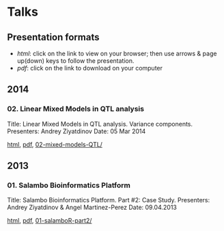 # Talks

## Presentation formats

* *html*: click on the link to view on your browser; then use arrows & page up(down) keys to follow the presentation.
* *pdf*: click on the link to download on your computer

## 2014

### 02. Linear Mixed Models in QTL analysis 

Title: Linear Mixed Models in QTL analysis. Variance components.
Presenters: Andrey Ziyatdinov
Date: 05 Mar 2014

[html](http://htmlpreview.github.io/?https://github.com/ugcd/Public/blob/master/talks/02-mixed-models-QTL/html/index.html), 
[pdf](https://github.com/ugcd/Public/blob/master/talks/02-mixed-models-QTL/Mixed-Models-QTL.pdf?raw=true),
[02-mixed-models-QTL/](02-mixed-models-QTL)

## 2013

### 01. Salambo Bioinformatics Platform

Title: Salambo Bioinformatics Platform. Part #2: Case Study.
Presenters: Andrey Ziyatdinov & Angel Martinez-Perez
Date: 09.04.2013

[html](http://htmlpreview.github.io/?https://github.com/ugcd/Public/blob/master/talks/01-salamboR-part2/html/salamboR.html),
[pdf](https://github.com/ugcd/Public/blob/master/talks/01-salamboR-part2/Salambo-Bioinformatics-Platform.pdf?raw=true),
[01-salamboR-part2/](01-salamboR-part2)
